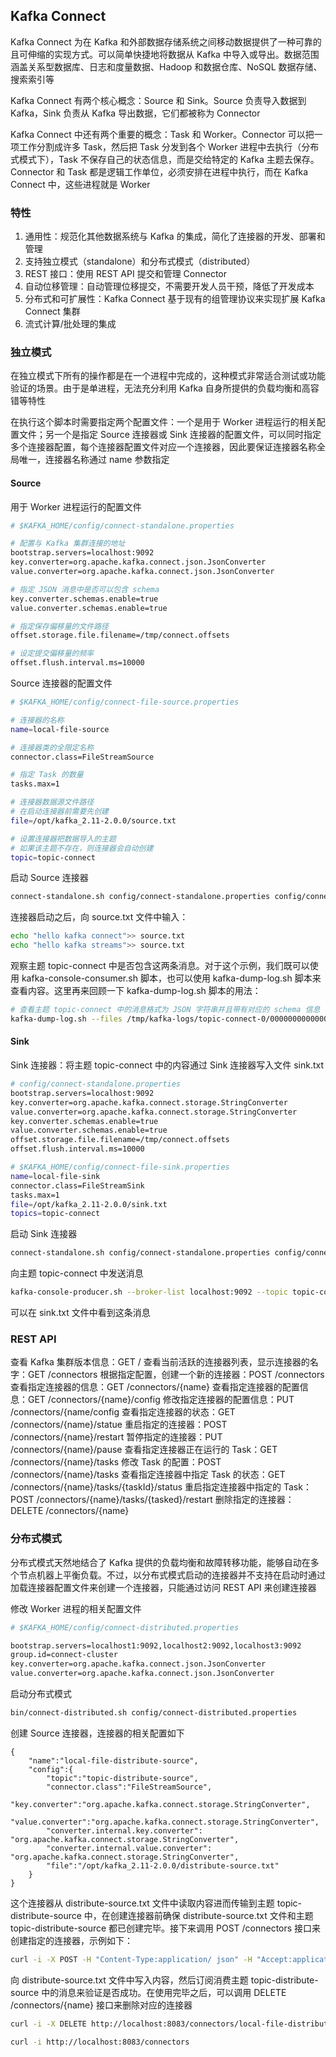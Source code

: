 ## Kafka Connect
Kafka Connect 为在 Kafka 和外部数据存储系统之间移动数据提供了一种可靠的且可伸缩的实现方式。可以简单快捷地将数据从 Kafka 中导入或导出。数据范围涵盖关系型数据库、日志和度量数据、Hadoop 和数据仓库、NoSQL 数据存储、搜索索引等

Kafka Connect 有两个核心概念：Source 和 Sink。Source 负责导入数据到 Kafka，Sink 负责从 Kafka 导出数据，它们都被称为 Connector

Kafka Connect 中还有两个重要的概念：Task 和 Worker。Connector 可以把一项工作分割成许多 Task，然后把 Task 分发到各个 Worker 进程中去执行（分布式模式下），Task 不保存自己的状态信息，而是交给特定的 Kafka 主题去保存。Connector 和 Task 都是逻辑工作单位，必须安排在进程中执行，而在 Kafka Connect 中，这些进程就是 Worker

### 特性
1. 通用性：规范化其他数据系统与 Kafka 的集成，简化了连接器的开发、部署和管理
2. 支持独立模式（standalone）和分布式模式（distributed）
3. REST 接口：使用 REST API 提交和管理 Connector
4. 自动位移管理：自动管理位移提交，不需要开发人员干预，降低了开发成本
5. 分布式和可扩展性：Kafka Connect 基于现有的组管理协议来实现扩展 Kafka Connect 集群
6. 流式计算/批处理的集成

### 独立模式
在独立模式下所有的操作都是在一个进程中完成的，这种模式非常适合测试或功能验证的场景。由于是单进程，无法充分利用 Kafka 自身所提供的负载均衡和高容错等特性

在执行这个脚本时需要指定两个配置文件：一个是用于 Worker 进程运行的相关配置文件；另一个是指定 Source 连接器或 Sink 连接器的配置文件，可以同时指定多个连接器配置，每个连接器配置文件对应一个连接器，因此要保证连接器名称全局唯一，连接器名称通过 name 参数指定

#### Source
用于 Worker 进程运行的配置文件
```sh
# $KAFKA_HOME/config/connect-standalone.properties

# 配置与 Kafka 集群连接的地址
bootstrap.servers=localhost:9092
key.converter=org.apache.kafka.connect.json.JsonConverter
value.converter=org.apache.kafka.connect.json.JsonConverter

# 指定 JSON 消息中是否可以包含 schema
key.converter.schemas.enable=true
value.converter.schemas.enable=true

# 指定保存偏移量的文件路径
offset.storage.file.filename=/tmp/connect.offsets

# 设定提交偏移量的频率
offset.flush.interval.ms=10000
```

Source 连接器的配置文件
```sh
# $KAFKA_HOME/config/connect-file-source.properties

# 连接器的名称
name=local-file-source

# 连接器类的全限定名称
connector.class=FileStreamSource

# 指定 Task 的数量
tasks.max=1

# 连接器数据源文件路径
# 在启动连接器前需要先创建
file=/opt/kafka_2.11-2.0.0/source.txt

# 设置连接器把数据导入的主题
# 如果该主题不存在，则连接器会自动创建
topic=topic-connect
```

启动 Source 连接器
```sh
connect-standalone.sh config/connect-standalone.properties config/connect-file-source.properties
```

连接器启动之后，向 source.txt 文件中输入：
```sh
echo "hello kafka connect">> source.txt
echo "hello kafka streams">> source.txt
```

观察主题 topic-connect 中是否包含这两条消息。对于这个示例，我们既可以使用 kafka-console-consumer.sh 脚本，也可以使用 kafka-dump-log.sh 脚本来查看内容。这里再来回顾一下 kafka-dump-log.sh 脚本的用法：

```sh
# 查看主题 topic-connect 中的消息格式为 JSON 字符串并且带有对应的 schema 信息
kafka-dump-log.sh --files /tmp/kafka-logs/topic-connect-0/00000000000000000000.log --print-data-log
```

#### Sink
Sink 连接器：将主题 topic-connect 中的内容通过 Sink 连接器写入文件 sink.txt

```sh
# config/connect-standalone.properties
bootstrap.servers=localhost:9092
key.converter=org.apache.kafka.connect.storage.StringConverter
value.converter=org.apache.kafka.connect.storage.StringConverter
key.converter.schemas.enable=true
value.converter.schemas.enable=true
offset.storage.file.filename=/tmp/connect.offsets
offset.flush.interval.ms=10000
```

```sh
# $KAFKA_HOME/config/connect-file-sink.properties
name=local-file-sink
connector.class=FileStreamSink
tasks.max=1
file=/opt/kafka_2.11-2.0.0/sink.txt
topics=topic-connect
```

启动 Sink 连接器
```sh
connect-standalone.sh config/connect-standalone.properties config/connect-file-sink.properties
```

向主题 topic-connect 中发送消息
```sh
kafka-console-producer.sh --broker-list localhost:9092 --topic topic-connect
```
可以在 sink.txt 文件中看到这条消息

### REST API
查看 Kafka 集群版本信息：GET /
查看当前活跃的连接器列表，显示连接器的名字：GET /connectors
根据指定配置，创建一个新的连接器：POST /connectors
查看指定连接器的信息：GET /connectors/{name}
查看指定连接器的配置信息：GET /connectors/{name}/config
修改指定连接器的配置信息：PUT /connectors/{name/config
查看指定连接器的状态：GET /connectors/{name}/statue
重启指定的连接器：POST /connectors/{name}/restart
暂停指定的连接器：PUT /connectors/{name}/pause
查看指定连接器正在运行的 Task：GET /connectors/{name}/tasks
修改 Task 的配置：POST /connectors/{name}/tasks
查看指定连接器中指定 Task 的状态：GET /connectors/{name}/tasks/{taskId}/status
重启指定连接器中指定的 Task：POST /connectors/{name}/tasks/{tasked}/restart 
删除指定的连接器：DELETE /connectors/{name}

### 分布式模式
分布式模式天然地结合了 Kafka 提供的负载均衡和故障转移功能，能够自动在多个节点机器上平衡负载。不过，以分布式模式启动的连接器并不支持在启动时通过加载连接器配置文件来创建一个连接器，只能通过访问 REST API 来创建连接器

修改 Worker 进程的相关配置文件
```sh
# $KAFKA_HOME/config/connect-distributed.properties

bootstrap.servers=localhost1:9092,localhost2:9092,localhost3:9092
group.id=connect-cluster
key.converter=org.apache.kafka.connect.json.JsonConverter
value.converter=org.apache.kafka.connect.json.JsonConverter
```

启动分布式模式
```sh
bin/connect-distributed.sh config/connect-distributed.properties 
```

创建 Source 连接器，连接器的相关配置如下
```
{
    "name":"local-file-distribute-source",
    "config":{
        "topic":"topic-distribute-source",
        "connector.class":"FileStreamSource",
        "key.converter":"org.apache.kafka.connect.storage.StringConverter",
        "value.converter":"org.apache.kafka.connect.storage.StringConverter",
        "converter.internal.key.converter":
"org.apache.kafka.connect.storage.StringConverter",
        "converter.internal.value.converter":
"org.apache.kafka.connect.storage.StringConverter",
        "file":"/opt/kafka_2.11-2.0.0/distribute-source.txt"
    }
}
```

这个连接器从 distribute-source.txt 文件中读取内容进而传输到主题 topic-distribute-source 中，在创建连接器前确保 distribute-source.txt 文件和主题 topic-distribute-source 都已创建完毕。接下来调用 POST /connectors 接口来创建指定的连接器，示例如下：

```sh
curl -i -X POST -H "Content-Type:application/ json" -H "Accept:application/json" -d '{"name":"local-file-distribute-source", "config":{"topic":"topic-distribute-source","connector.class":"FileStreamSource","key.converter":"org.apache.kafka.connect.storage.StringConverter","value.converter":"org.apache.kafka.connect.storage.StringConverter","converter.internal.key.converter":"org.apache.kafka.connect.storage.StringConverter","converter.internal.value.converter":"org.apache.kafka.connect.storage.StringConverter","file":"/opt/kafka_2.11-2.0.0/distribute-source.txt"}}' http://localhost:8083/connectors
```

向 distribute-source.txt 文件中写入内容，然后订阅消费主题 topic-distribute-source 中的消息来验证是否成功。在使用完毕之后，可以调用 DELETE /connectors/{name} 接口来删除对应的连接器

```sh
curl -i -X DELETE http://localhost:8083/connectors/local-file-distribute-source
```
```sh
curl -i http://localhost:8083/connectors
```
